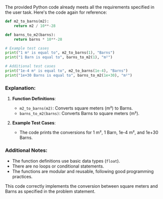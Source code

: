The provided Python code already meets all the requirements specified in the user task. Here's the code again for reference:

```python
def m2_to_barns(m2):
    return m2 / 10**-28

def barns_to_m2(barns):
    return barns * 10**-28

# Example test cases
print("1 m² is equal to", m2_to_barns(1), "Barns")
print("1 Barn is equal to", barns_to_m2(1), "m²")

# Additional test cases
print("1e-4 m² is equal to", m2_to_barns(1e-4), "Barns")
print("1e+30 Barns is equal to", barns_to_m2(1e+30), "m²")
```

### Explanation:
1. **Function Definitions**:
   - `m2_to_barns(m2)`: Converts square meters (m²) to Barns.
   - `barns_to_m2(barns)`: Converts Barns to square meters (m²).

2. **Example Test Cases**:
   - The code prints the conversions for 1 m², 1 Barn, 1e-4 m², and 1e+30 Barns.

### Additional Notes:
- The function definitions use basic data types (`float`).
- There are no loops or conditional statements.
- The functions are modular and reusable, following good programming practices.

This code correctly implements the conversion between square meters and Barns as specified in the problem statement.